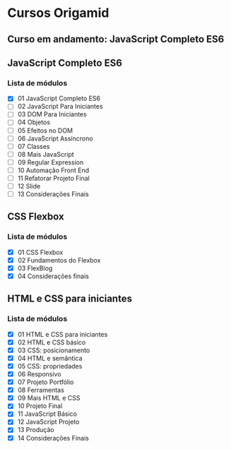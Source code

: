 # Cursos Origamid

## Curso em andamento: JavaScript Completo ES6

## JavaScript Completo ES6

### Lista de módulos

- [x] 01 JavaScript Completo ES6
- [ ] 02 JavaScript Para Iniciantes
- [ ] 03 DOM Para Iniciantes
- [ ] 04 Objetos
- [ ] 05 Efeitos no DOM
- [ ] 06 JavaScript Assíncrono
- [ ] 07 Classes
- [ ] 08 Mais JavaScript
- [ ] 09 Regular Expression
- [ ] 10 Automação Front End
- [ ] 11 Refatorar Projeto Final
- [ ] 12 Slide
- [ ] 13 Considerações Finais

## CSS Flexbox

### Lista de módulos

- [x] 01 CSS Flexbox
- [x] 02 Fundamentos do Flexbox
- [x] 03 FlexBlog
- [x] 04 Considerações finais

## HTML e CSS para iniciantes

### Lista de módulos

- [x] 01 HTML e CSS para iniciantes
- [x] 02 HTML e CSS básico
- [x] 03 CSS: posicionamento
- [x] 04 HTML e semântica
- [x] 05 CSS: propriedades
- [x] 06 Responsivo
- [x] 07 Projeto Portfólio
- [x] 08 Ferramentas
- [x] 09 Mais HTML e CSS
- [x] 10 Projeto Final
- [x] 11 JavaScript Básico
- [x] 12 JavaScript Projeto
- [x] 13 Produção
- [x] 14 Considerações Finais
